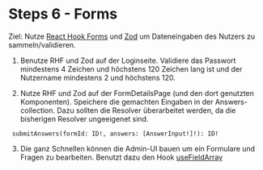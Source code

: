 # Steps 6 - Forms

Ziel: Nutze [React Hook Forms](https://react-hook-form.com/get-started) und [Zod](https://zod.dev/?id=basic-usage) um Dateneingaben des Nutzers zu sammeln/validieren.

1. Benutze RHF und Zod auf der Loginseite. Validiere das Passwort mindestens 4 Zeichen und höchstens 120 Zeichen lang ist und der Nutzername mindestens 2 und höchstens 120.

2) Nutze RHF und Zod auf der FormDetailsPage (und den dort genutzten Komponenten). Speichere die gemachten Eingaben in der Answers-collection. Dazu sollten die Resolver überarbeitet werden, da die bisherigen Resolver ungeeigenet sind.

```
 submitAnswers(formId: ID!, answers: [AnswerInput!]!): ID!
```

3. Die ganz Schnellen können die Admin-UI bauen um ein Formulare und Fragen zu bearbeiten. Benutzt dazu den Hook [useFieldArray](https://react-hook-form.com/docs/usefieldarray)
